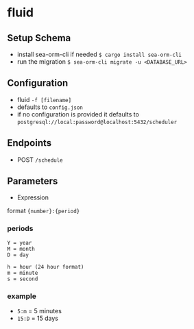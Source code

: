 # fluid

## Setup Schema

* install sea-orm-cli if needed `$ cargo install sea-orm-cli`
* run the migration `$ sea-orm-cli migrate -u <DATABASE_URL>`

## Configuration

* fluid `-f [filename]`
* defaults to `config.json`
* if no configuration is provided it defaults to `postgresql://local:password@localhost:5432/scheduler`
  
## Endpoints

* POST `/schedule`

## Parameters

* Expression

format `{number}:{period}`

### periods
```text
Y = year
M = month
D = day

h = hour (24 hour format)
m = minute
s = second
```
### example

* `5:m`   =  5 minutes
* `15:D` = 15 days

